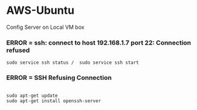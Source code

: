 # AWS-Ubuntu
Config Server on Local VM box

### ERROR = ssh: connect to host 192.168.1.7 port 22: Connection refused
```
sudo service ssh status /  sudo service ssh start
```

### ERROR = SSH Refusing Connection
```

sudo apt-get update
sudo apt-get install openssh-server

```


